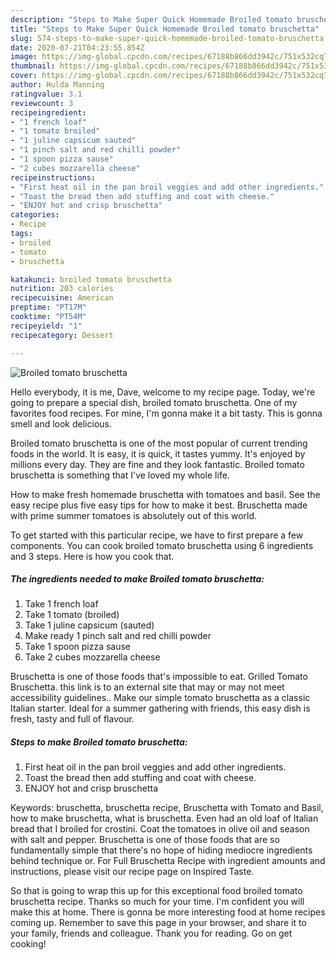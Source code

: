 ```yaml
---
description: "Steps to Make Super Quick Homemade Broiled tomato bruschetta"
title: "Steps to Make Super Quick Homemade Broiled tomato bruschetta"
slug: 574-steps-to-make-super-quick-homemade-broiled-tomato-bruschetta
date: 2020-07-21T04:23:55.854Z
image: https://img-global.cpcdn.com/recipes/67188b866dd3942c/751x532cq70/broiled-tomato-bruschetta-recipe-main-photo.jpg
thumbnail: https://img-global.cpcdn.com/recipes/67188b866dd3942c/751x532cq70/broiled-tomato-bruschetta-recipe-main-photo.jpg
cover: https://img-global.cpcdn.com/recipes/67188b866dd3942c/751x532cq70/broiled-tomato-bruschetta-recipe-main-photo.jpg
author: Hulda Manning
ratingvalue: 3.1
reviewcount: 3
recipeingredient:
- "1 french loaf"
- "1 tomato broiled"
- "1 juline capsicum sauted"
- "1 pinch salt and red chilli powder"
- "1 spoon pizza sause"
- "2 cubes mozzarella cheese"
recipeinstructions:
- "First heat oil in the pan broil veggies and add other ingredients."
- "Toast the bread then add stuffing and coat with cheese."
- "ENJOY hot and crisp bruschetta"
categories:
- Recipe
tags:
- broiled
- tomato
- bruschetta

katakunci: broiled tomato bruschetta 
nutrition: 203 calories
recipecuisine: American
preptime: "PT17M"
cooktime: "PT54M"
recipeyield: "1"
recipecategory: Dessert

---
```



![Broiled tomato bruschetta](https://img-global.cpcdn.com/recipes/67188b866dd3942c/751x532cq70/broiled-tomato-bruschetta-recipe-main-photo.jpg)

Hello everybody, it is me, Dave, welcome to my recipe page. Today, we're going to prepare a special dish, broiled tomato bruschetta. One of my favorites food recipes. For mine, I'm gonna make it a bit tasty. This is gonna smell and look delicious.

Broiled tomato bruschetta is one of the most popular of current trending foods in the world. It is easy, it is quick, it tastes yummy. It's enjoyed by millions every day. They are fine and they look fantastic. Broiled tomato bruschetta is something that I've loved my whole life.

How to make fresh homemade bruschetta with tomatoes and basil. See the easy recipe plus five easy tips for how to make it best. Bruschetta made with prime summer tomatoes is absolutely out of this world.


To get started with this particular recipe, we have to first prepare a few components. You can cook broiled tomato bruschetta using 6 ingredients and 3 steps. Here is how you cook that.

<!--inarticleads1-->

##### The ingredients needed to make Broiled tomato bruschetta:

1. Take 1 french loaf
1. Take 1 tomato (broiled)
1. Take 1 juline capsicum (sauted)
1. Make ready 1 pinch salt and red chilli powder
1. Take 1 spoon pizza sause
1. Take 2 cubes mozzarella cheese


Bruschetta is one of those foods that&#39;s impossible to eat. Grilled Tomato Bruschetta. this link is to an external site that may or may not meet accessibility guidelines.. Make our simple tomato bruschetta as a classic Italian starter. Ideal for a summer gathering with friends, this easy dish is fresh, tasty and full of flavour. 

<!--inarticleads2-->

##### Steps to make Broiled tomato bruschetta:

1. First heat oil in the pan broil veggies and add other ingredients.
1. Toast the bread then add stuffing and coat with cheese.
1. ENJOY hot and crisp bruschetta


Keywords: bruschetta, bruschetta recipe, Bruschetta with Tomato and Basil, how to make bruschetta, what is bruschetta. Even had an old loaf of Italian bread that I broiled for crostini. Coat the tomatoes in olive oil and season with salt and pepper. Bruschetta is one of those foods that are so fundamentally simple that there&#39;s no hope of hiding mediocre ingredients behind technique or. For Full Bruschetta Recipe with ingredient amounts and instructions, please visit our recipe page on Inspired Taste. 

So that is going to wrap this up for this exceptional food broiled tomato bruschetta recipe. Thanks so much for your time. I'm confident you will make this at home. There is gonna be more interesting food at home recipes coming up. Remember to save this page in your browser, and share it to your family, friends and colleague. Thank you for reading. Go on get cooking!
